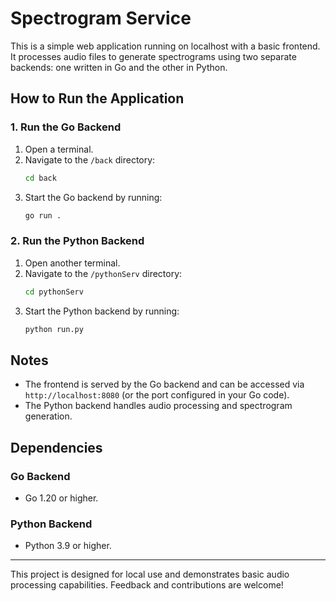 # Spectrogram Service

This is a simple web application running on localhost with a basic frontend. It processes audio files to generate spectrograms using two separate backends: one written in Go and the other in Python.

## How to Run the Application

### 1. Run the Go Backend
1. Open a terminal.
2. Navigate to the `/back` directory:
   ```bash
   cd back
   ```
3. Start the Go backend by running:
   ```bash
   go run .
   ```

### 2. Run the Python Backend
1. Open another terminal.
2. Navigate to the `/pythonServ` directory:
   ```bash
   cd pythonServ
   ```
3. Start the Python backend by running:
   ```bash
   python run.py
   ```

## Notes
- The frontend is served by the Go backend and can be accessed via `http://localhost:8080` (or the port configured in your Go code).
- The Python backend handles audio processing and spectrogram generation.

## Dependencies

### Go Backend
- Go 1.20 or higher.

### Python Backend
- Python 3.9 or higher.
  
---

This project is designed for local use and demonstrates basic audio processing capabilities. Feedback and contributions are welcome!
